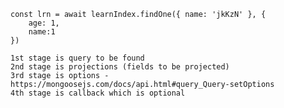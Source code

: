     const lrn = await learnIndex.findOne({ name: 'jkKzN' }, {
        age: 1,
        name:1
    })
    
    1st stage is query to be found
    2nd stage is projections (fields to be projected)
    3rd stage is options - https://mongoosejs.com/docs/api.html#query_Query-setOptions
    4th stage is callback which is optional 
